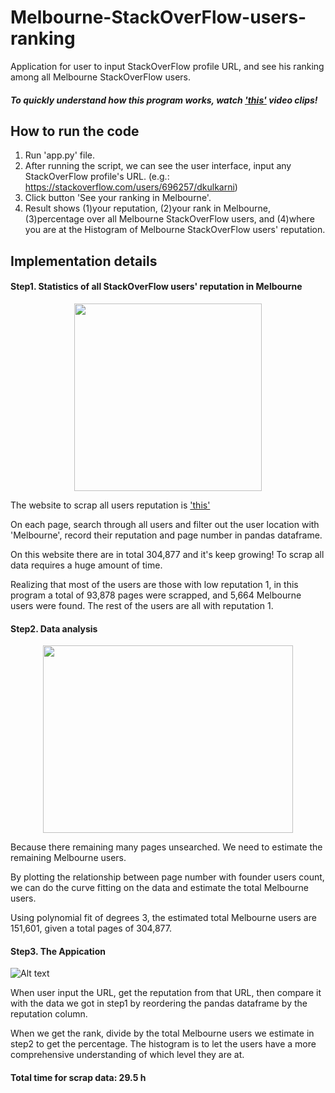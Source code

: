 # Melbourne-StackOverFlow-users-ranking
Application for user to input StackOverFlow profile URL, and see his ranking among all Melbourne StackOverFlow users.
#### _**To quickly understand how this program works, watch ['this'](https://youtu.be/hm2J23zugUU) video clips!**_


## How to run the code
1.	Run 'app.py' file. 
2.	After running the script, we can see the user interface, input any StackOverFlow profile's URL. (e.g.: https://stackoverflow.com/users/696257/dkulkarni)
3.	Click button 'See your ranking in Melbourne'.
4.	Result shows (1)your reputation, (2)your rank in Melbourne, (3)percentage over all Melbourne StackOverFlow users, and (4)where you are at the Histogram of Melbourne StackOverFlow users' reputation.

## Implementation details
#### Step1. Statistics of all StackOverFlow users' reputation in Melbourne

<div align=center><img width="300" height="300" src="https://github.com/suinaowawa/Melbourne-StackOverFlow-users-ranking/blob/master/figures/3.PNG"/></div>

The website to scrap all users reputation is ['this'](https://stackoverflow.com/users?page=%d&tab=Reputation&filter=all)

On each page, search through all users and filter out the user location with 'Melbourne', record their reputation and page number in pandas dataframe.

On this website there are in total 304,877 and it's keep growing! To scrap all data requires a huge amount of time. 

Realizing that most of the users are those with low reputation 1, in this program a total of 93,878 pages were scrapped, and 5,664 Melbourne users were found. The rest of the users are all with reputation 1.

#### Step2. Data analysis

<div align=center><img width="400" height="300" src="https://github.com/suinaowawa/Melbourne-StackOverFlow-users-ranking/blob/master/figures/2.PNG"/></div>

Because there remaining many pages unsearched. We need to estimate the remaining Melbourne users. 

By plotting the relationship between page number with founder users count, we can do the curve fitting on the data and estimate the total Melbourne users.

Using polynomial fit of degrees 3, the estimated total Melbourne users are 151,601, given a total pages of 304,877.

#### Step3. The Appication

![Alt text](https://github.com/suinaowawa/Melbourne-StackOverFlow-users-ranking/blob/master/figures/1.PNG)

When user input the URL, get the reputation from that URL, then compare it with the data we got in step1 by reordering the pandas dataframe by the reputation column.

When we get the rank, divide by the total Melbourne users we estimate in step2 to get the percentage.
The histogram is to let the users have a more comprehensive understanding of which level they are at.

#### Total time for scrap data: 29.5 h
